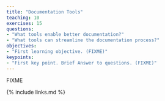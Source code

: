 ```yaml
---
title: "Documentation Tools"
teaching: 10
exercises: 15
questions:
- "What tools enable better documentation?"
- "What tools can streamline the documentation process?"
objectives:
- "First learning objective. (FIXME)"
keypoints:
- "First key point. Brief Answer to questions. (FIXME)"
---
```

FIXME

{% include links.md %}

